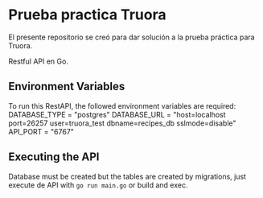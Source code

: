 # Prueba practica Truora
El presente repositorio se creó para dar solución a la prueba práctica para Truora.

Restful API en Go.

## Environment Variables
To run this RestAPI, the followed environment variables are required:
DATABASE_TYPE = "postgres"
DATABASE_URL = "host=localhost port=26257 user=truora_test dbname=recipes_db sslmode=disable"
API_PORT = "6767"

## Executing the API
Database must be created but the tables are created by migrations, just execute de API with ```go run main.go``` or build and exec.
